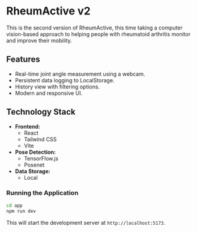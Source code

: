 # RheumActive v2

This is the second version of RheumActive, this time taking a computer vision-based approach to helping people with rheumatoid arthritis monitor and improve their mobility.

## Features

- Real-time joint angle measurement using a webcam.
- Persistent data logging to LocalStorage.
- History view with filtering options.
- Modern and responsive UI.

## Technology Stack

- **Frontend:**
  - React
  - Tailwind CSS
  - Vite
- **Pose Detection:**
  - TensorFlow.js
  - Posenet
- **Data Storage:**
  - Local

### Running the Application

```bash
cd app
npm run dev
```

This will start the development server at `http://localhost:5173`.